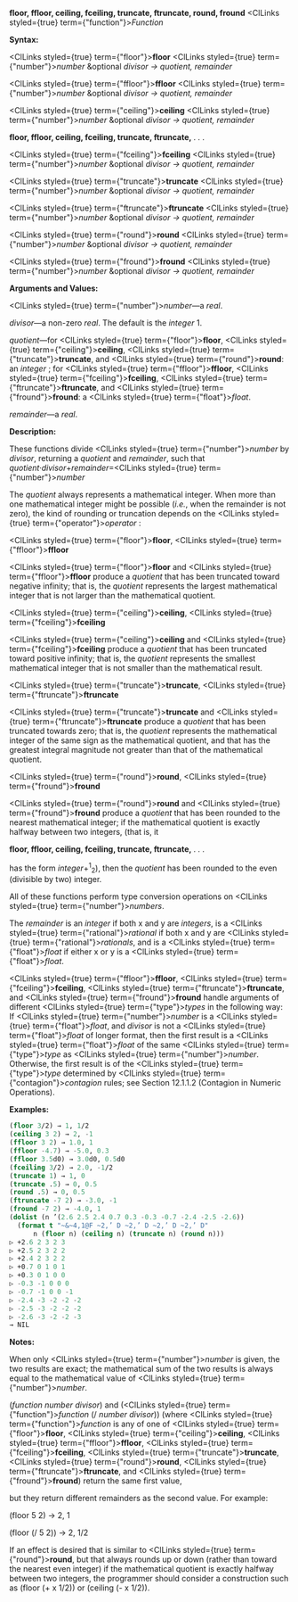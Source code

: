 **floor, ffloor, ceiling, fceiling, truncate, ftruncate, round, fround** <ClLinks styled={true} term={"function"}><i>Function</i></ClLinks> 



**Syntax:** 



<ClLinks styled={true} term={"floor"}><b>floor</b></ClLinks> <ClLinks styled={true} term={"number"}><i>number</i></ClLinks> &amp;optional *divisor → quotient, remainder* 



<ClLinks styled={true} term={"ffloor"}><b>ffloor</b></ClLinks> <ClLinks styled={true} term={"number"}><i>number</i></ClLinks> &amp;optional *divisor → quotient, remainder* 



<ClLinks styled={true} term={"ceiling"}><b>ceiling</b></ClLinks> <ClLinks styled={true} term={"number"}><i>number</i></ClLinks> &amp;optional *divisor → quotient, remainder* 







 



 



**floor, ffloor, ceiling, fceiling, truncate, ftruncate,** *. . .* 



<ClLinks styled={true} term={"fceiling"}><b>fceiling</b></ClLinks> <ClLinks styled={true} term={"number"}><i>number</i></ClLinks> &amp;optional *divisor → quotient, remainder* 



<ClLinks styled={true} term={"truncate"}><b>truncate</b></ClLinks> <ClLinks styled={true} term={"number"}><i>number</i></ClLinks> &amp;optional *divisor → quotient, remainder* 



<ClLinks styled={true} term={"ftruncate"}><b>ftruncate</b></ClLinks> <ClLinks styled={true} term={"number"}><i>number</i></ClLinks> &amp;optional *divisor → quotient, remainder* 



<ClLinks styled={true} term={"round"}><b>round</b></ClLinks> <ClLinks styled={true} term={"number"}><i>number</i></ClLinks> &amp;optional *divisor → quotient, remainder* 



<ClLinks styled={true} term={"fround"}><b>fround</b></ClLinks> <ClLinks styled={true} term={"number"}><i>number</i></ClLinks> &amp;optional *divisor → quotient, remainder* 



**Arguments and Values:** 



<ClLinks styled={true} term={"number"}><i>number</i></ClLinks>—a *real*. 



*divisor*—a non-zero *real*. The default is the *integer* 1. 



*quotient*—for <ClLinks styled={true} term={"floor"}><b>floor</b></ClLinks>, <ClLinks styled={true} term={"ceiling"}><b>ceiling</b></ClLinks>, <ClLinks styled={true} term={"truncate"}><b>truncate</b></ClLinks>, and <ClLinks styled={true} term={"round"}><b>round</b></ClLinks>: an *integer* ; for <ClLinks styled={true} term={"ffloor"}><b>ffloor</b></ClLinks>, <ClLinks styled={true} term={"fceiling"}><b>fceiling</b></ClLinks>, <ClLinks styled={true} term={"ftruncate"}><b>ftruncate</b></ClLinks>, and <ClLinks styled={true} term={"fround"}><b>fround</b></ClLinks>: a <ClLinks styled={true} term={"float"}><i>float</i></ClLinks>. 



*remainder*—a *real*. 



**Description:** 



These functions divide <ClLinks styled={true} term={"number"}><i>number</i></ClLinks> by *divisor*, returning a *quotient* and *remainder*, such that *quotient·divisor*+*remainder*=<ClLinks styled={true} term={"number"}><i>number</i></ClLinks> 



The *quotient* always represents a mathematical integer. When more than one mathematical integer might be possible (*i.e.*, when the remainder is not zero), the kind of rounding or truncation depends on the <ClLinks styled={true} term={"operator"}><i>operator</i></ClLinks> : 



<ClLinks styled={true} term={"floor"}><b>floor</b></ClLinks>, <ClLinks styled={true} term={"ffloor"}><b>ffloor</b></ClLinks> 



<ClLinks styled={true} term={"floor"}><b>floor</b></ClLinks> and <ClLinks styled={true} term={"ffloor"}><b>ffloor</b></ClLinks> produce a *quotient* that has been truncated toward negative infinity; that is, the *quotient* represents the largest mathematical integer that is not larger than the mathematical quotient. 



<ClLinks styled={true} term={"ceiling"}><b>ceiling</b></ClLinks>, <ClLinks styled={true} term={"fceiling"}><b>fceiling</b></ClLinks> 



<ClLinks styled={true} term={"ceiling"}><b>ceiling</b></ClLinks> and <ClLinks styled={true} term={"fceiling"}><b>fceiling</b></ClLinks> produce a *quotient* that has been truncated toward positive infinity; that is, the *quotient* represents the smallest mathematical integer that is not smaller than the mathematical result. 



<ClLinks styled={true} term={"truncate"}><b>truncate</b></ClLinks>, <ClLinks styled={true} term={"ftruncate"}><b>ftruncate</b></ClLinks> 



<ClLinks styled={true} term={"truncate"}><b>truncate</b></ClLinks> and <ClLinks styled={true} term={"ftruncate"}><b>ftruncate</b></ClLinks> produce a *quotient* that has been truncated towards zero; that is, the *quotient* represents the mathematical integer of the same sign as the mathematical quotient, and that has the greatest integral magnitude not greater than that of the mathematical quotient. 



<ClLinks styled={true} term={"round"}><b>round</b></ClLinks>, <ClLinks styled={true} term={"fround"}><b>fround</b></ClLinks> 



<ClLinks styled={true} term={"round"}><b>round</b></ClLinks> and <ClLinks styled={true} term={"fround"}><b>fround</b></ClLinks> produce a *quotient* that has been rounded to the nearest mathematical integer; if the mathematical quotient is exactly halfway between two integers, (that is, it 







 



 



**floor, ffloor, ceiling, fceiling, truncate, ftruncate,** *. . .* 



has the form *integer*+<sup>1</sup><sub>2</sub>), then the *quotient* has been rounded to the even (divisible by two) integer. 



All of these functions perform type conversion operations on <ClLinks styled={true} term={"number"}><i>numbers</i></ClLinks>. 



The *remainder* is an *integer* if both x and y are *integers*, is a <ClLinks styled={true} term={"rational"}><i>rational</i></ClLinks> if both x and y are <ClLinks styled={true} term={"rational"}><i>rationals</i></ClLinks>, and is a <ClLinks styled={true} term={"float"}><i>float</i></ClLinks> if either x or y is a <ClLinks styled={true} term={"float"}><i>float</i></ClLinks>. 



<ClLinks styled={true} term={"ffloor"}><b>ffloor</b></ClLinks>, <ClLinks styled={true} term={"fceiling"}><b>fceiling</b></ClLinks>, <ClLinks styled={true} term={"ftruncate"}><b>ftruncate</b></ClLinks>, and <ClLinks styled={true} term={"fround"}><b>fround</b></ClLinks> handle arguments of different <ClLinks styled={true} term={"type"}><i>types</i></ClLinks> in the following way: If <ClLinks styled={true} term={"number"}><i>number</i></ClLinks> is a <ClLinks styled={true} term={"float"}><i>float</i></ClLinks>, and *divisor* is not a <ClLinks styled={true} term={"float"}><i>float</i></ClLinks> of longer format, then the first result is a <ClLinks styled={true} term={"float"}><i>float</i></ClLinks> of the same <ClLinks styled={true} term={"type"}><i>type</i></ClLinks> as <ClLinks styled={true} term={"number"}><i>number</i></ClLinks>. Otherwise, the first result is of the <ClLinks styled={true} term={"type"}><i>type</i></ClLinks> determined by <ClLinks styled={true} term={"contagion"}><i>contagion</i></ClLinks> rules; see Section 12.1.1.2 (Contagion in Numeric Operations). 



**Examples:**
```lisp
(floor 3/2) → 1, 1/2 
(ceiling 3 2) → 2, -1 
(ffloor 3 2) → 1.0, 1 
(ffloor -4.7) → -5.0, 0.3 
(ffloor 3.5d0) → 3.0d0, 0.5d0 
(fceiling 3/2) → 2.0, -1/2 
(truncate 1) → 1, 0 
(truncate .5) → 0, 0.5 
(round .5) → 0, 0.5 
(ftruncate -7 2) → -3.0, -1 
(fround -7 2) → -4.0, 1 
(dolist (n ’(2.6 2.5 2.4 0.7 0.3 -0.3 -0.7 -2.4 -2.5 -2.6)) 
  (format t "~&~4,1@F ~2,’ D ~2,’ D ~2,’ D ~2,’ D" 
	  n (floor n) (ceiling n) (truncate n) (round n))) 
▷ +2.6 2 3 2 3 
▷ +2.5 2 3 2 2 
▷ +2.4 2 3 2 2 
▷ +0.7 0 1 0 1 
▷ +0.3 0 1 0 0 
▷ -0.3 -1 0 0 0 
▷ -0.7 -1 0 0 -1 
▷ -2.4 -3 -2 -2 -2 
▷ -2.5 -3 -2 -2 -2 
▷ -2.6 -3 -2 -2 -3 
→ NIL 
```
**Notes:** 



When only <ClLinks styled={true} term={"number"}><i>number</i></ClLinks> is given, the two results are exact; the mathematical sum of the two results is always equal to the mathematical value of <ClLinks styled={true} term={"number"}><i>number</i></ClLinks>. 



(*function number divisor*) and (<ClLinks styled={true} term={"function"}><i>function</i></ClLinks> (/ *number divisor*)) (where <ClLinks styled={true} term={"function"}><i>function</i></ClLinks> is any of one of <ClLinks styled={true} term={"floor"}><b>floor</b></ClLinks>, <ClLinks styled={true} term={"ceiling"}><b>ceiling</b></ClLinks>, <ClLinks styled={true} term={"ffloor"}><b>ffloor</b></ClLinks>, <ClLinks styled={true} term={"fceiling"}><b>fceiling</b></ClLinks>, <ClLinks styled={true} term={"truncate"}><b>truncate</b></ClLinks>, <ClLinks styled={true} term={"round"}><b>round</b></ClLinks>, <ClLinks styled={true} term={"ftruncate"}><b>ftruncate</b></ClLinks>, and <ClLinks styled={true} term={"fround"}><b>fround</b></ClLinks>) return the same first value, 







 



 



but they return different remainders as the second value. For example: 



(floor 5 2) → 2, 1 



(floor (/ 5 2)) → 2, 1/2 



If an effect is desired that is similar to <ClLinks styled={true} term={"round"}><b>round</b></ClLinks>, but that always rounds up or down (rather than toward the nearest even integer) if the mathematical quotient is exactly halfway between two integers, the programmer should consider a construction such as (floor (+ x 1/2)) or (ceiling (- x 1/2)). 



